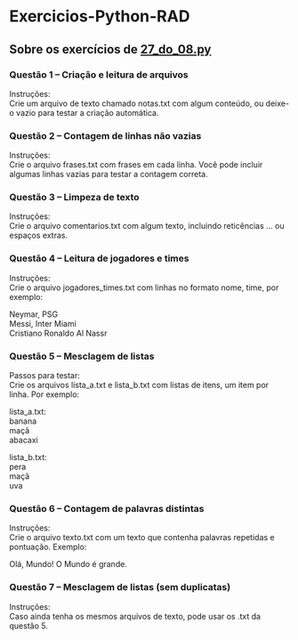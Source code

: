 # Exercicios-Python-RAD

## Sobre os exercícios de [27_do_08.py](https://github.com/DaviDuck01/Exercicios-Python-RAD/blob/main/exercicios/27_do_08.py)

### Questão 1 – Criação e leitura de arquivos
Instruções:<br>
Crie um arquivo de texto chamado notas.txt com algum conteúdo, ou deixe-o vazio para testar a criação automática.

### Questão 2 – Contagem de linhas não vazias
Instruções:<br>
Crie o arquivo frases.txt com frases em cada linha. Você pode incluir algumas linhas vazias para testar a contagem correta.

### Questão 3 – Limpeza de texto
Instruções:<br>
Crie o arquivo comentarios.txt com algum texto, incluindo reticências ... ou espaços extras.

### Questão 4 – Leitura de jogadores e times
Instruções:<br>
Crie o arquivo jogadores_times.txt com linhas no formato nome, time, por exemplo:

Neymar, PSG<br>
Messi, Inter Miami<br>
Cristiano Ronaldo Al Nassr

### Questão 5 – Mesclagem de listas
Passos para testar:<br>
Crie os arquivos lista_a.txt e lista_b.txt com listas de itens, um item por linha. Por exemplo:

lista_a.txt:<br>
banana<br>
maçã<br>
abacaxi

lista_b.txt:<br>
pera<br>
maçã<br>
uva

### Questão 6 – Contagem de palavras distintas
Instruções:<br>
Crie o arquivo texto.txt com um texto que contenha palavras repetidas e pontuação. Exemplo:

Olá, Mundo! O Mundo é grande.

### Questão 7 – Mesclagem de listas (sem duplicatas)
Instruções:<br>
Caso ainda tenha os mesmos arquivos de texto, pode usar os .txt da questão 5.
